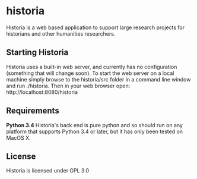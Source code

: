 # historia
Historia is a web based application to support large research projects for historians and other humanities researchers.

## Starting Historia
Historia uses a built-in web server, and currently has no configuration (something that will change soon). To start the web server on a local machine simply browse to the historia/src folder in a command line window and run ./historia.  Then in your web browser open: http://localhost:8080/historia

## Requirements
**Python 3.4**
Historia's back end is pure python and so should run on any platform that supports Python 3.4 or later, but it has only been tested on MacOS X.

## License
Historia is licensed under GPL 3.0